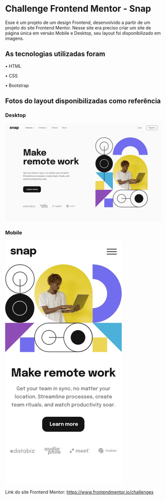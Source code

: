 # Challenge Frontend Mentor - Snap

Esse é um projeto de um design Frontend, desenvolvido a partir de um projeto do site Frontend Mentor.
Nesse site era preciso criar um site de página única em versão Mobile e Desktop, seu layout foi disponibilizado em imagens. 

## As tecnologias utilizadas foram 
• HTML

• CSS

• Bootstrap

## Fotos do layout disponibilizadas como referência

### Desktop
![alt text](design/desktop-design.jpg)
### Mobile 
![alt text](design/mobile-design.jpg)

Link do site Frontend Mentor: https://www.frontendmentor.io/challenges